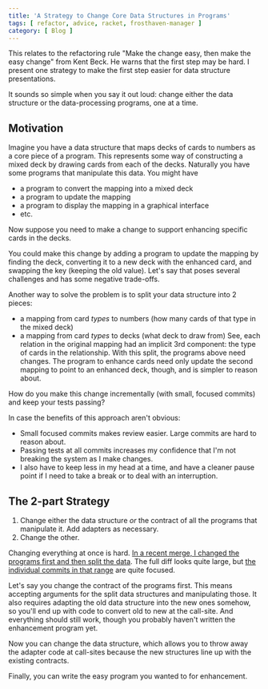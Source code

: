 ```yaml
---
title: 'A Strategy to Change Core Data Structures in Programs'
tags: [ refactor, advice, racket, frosthaven-manager ]
category: [ Blog ]
---
```


This relates to the refactoring rule "Make the change easy, then make
the easy change" from Kent Beck. He warns that the first step may be hard. I
present one strategy to make the first step easier for data structure
presentations.

It sounds so simple when you say it out loud: change either the data structure
or the data-processing programs, one at a time.

## Motivation

Imagine you have a data structure that maps decks of cards to numbers as a core
piece of a program. This represents some way of constructing a mixed deck by
drawing cards from each of the decks. Naturally you have some programs that
manipulate this data. You might have
- a program to convert the mapping into a mixed deck
- a program to update the mapping
- a program to display the mapping in a graphical interface
- etc.

Now suppose you need to make a change to support enhancing specific cards in the
decks.

You could make this change by adding a program to update the mapping by finding
the deck, converting it to a new deck with the enhanced card, and swapping the
key (keeping the old value). Let's say that poses several challenges and has
some negative trade-offs.

Another way to solve the problem is to split your data structure into 2 pieces:
- a mapping from card _types_ to numbers (how many cards of that type in the
  mixed deck)
- a mapping from card _types_ to decks (what deck to draw from)
See, each relation in the original mapping had an implicit 3rd component: the
type of cards in the relationship. With this split, the programs above need
changes. The program to enhance cards need only update the second mapping to
point to an enhanced deck, though, and is simpler to reason about.

How do you make this change incrementally (with small, focused commits) and keep
your tests passing?

In case the benefits of this approach aren't obvious:
- Small focused commits makes review easier. Large commits are hard to reason
  about.
- Passing tests at all commits increases my confidence that I'm not breaking the
  system as I make changes.
- I also have to keep less in my head at a time, and have a cleaner pause point
  if I need to take a break or to deal with an interruption.

## The 2-part Strategy

1. Change either the data structure _or_ the contract of all the programs that
   manipulate it. Add adapters as necessary.
2. Change the other.

Changing everything at once is hard. [In a recent merge, I changed the programs
first and then split the
data](https://github.com/benknoble/frosthaven-manager/commit/11494ba86888ef84901def135c26656410abcbc8).
The full diff looks quite large, but [the individual commits in that
range](https://github.com/benknoble/frosthaven-manager/compare/feca028...3c56606)
are quite focused.

Let's say you change the contract of the programs first. This means accepting
arguments for the split data structures and manipulating those. It also requires
adapting the old data structure into the new ones somehow, so you'll end up with
code to convert old to new at the call-site. And everything should still work,
though you probably haven't written the enhancement program yet.

Now you can change the data structure, which allows you to throw away the
adapter code at call-sites because the new structures line up with the existing
contracts.

Finally, you can write the easy program you wanted to for enhancement.
